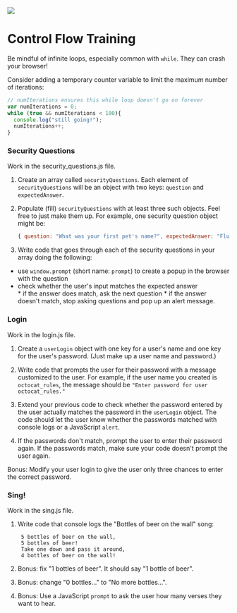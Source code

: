 
![](https://ga-dash.s3.amazonaws.com/production/assets/logo-9f88ae6c9c3871690e33280fcf557f33.png)

# Control Flow Training

Be mindful of infinite loops, especially common with `while`. They can crash your browser!

Consider adding a temporary counter variable to limit the maximum number of iterations:

```js
// numIterations ensures this while loop doesn't go on forever
var numIterations = 0;
while (true && numIterations < 100){
  console.log("still going!");
  numIterations++;
}
```


### Security Questions

Work in the security_questions.js file.

1. Create an array called `securityQuestions`. Each element of `securityQuestions` will be an object with two keys: `question` and `expectedAnswer`.

1. Populate (fill) `securityQuestions` with at least three such objects. Feel free to just make them up. For example, one security question object might be:  

	```js
	{ question: "What was your first pet's name?", expectedAnswer: "FlufferNutter" }
	```


1. Write code that goes through each of the security questions in your array doing the following:   
  * use `window.prompt` (short name: `prompt`) to create a popup in the browser with the question    
  * check whether the user's input matches the expected answer    
  		* if the answer does match, ask the next question
  		* if the answer doesn't match, stop asking questions and pop up an alert message.




### Login

Work in the login.js file.

1. Create a `userLogin` object with one key for a user's name and one key for the user's password. (Just make up a user name and password.)  

2. Write code that prompts the user for their password with a message customized to the user. For example, if the user name you created is `octocat_rules`, the message should be `"Enter password for user octocat_rules."`

3. Extend your previous code to check whether the password entered by the user actually matches the password in the `userLogin` object. The code should let the user know whether the passwords matched with console logs or a JavaScript `alert`.

4. If the passwords don't match, prompt the user to enter their password again.  If the passwords match, make sure your code doesn't prompt the user again.

Bonus: Modify your user login to give the user only three chances to enter the correct password.


### Sing!


Work in the sing.js file.

1. Write code that console logs the "Bottles of beer on the wall" song:

		5 bottles of beer on the wall,
		5 bottles of beer!
		Take one down and pass it around,
		4 bottles of beer on the wall!


2. Bonus: fix "1 bottles of beer". It should say "1 bottle of beer". 

3. Bonus: change "0 bottles..." to "No more bottles...".

4. Bonus: Use a JavaScript `prompt` to ask the user how many verses they want to hear.
